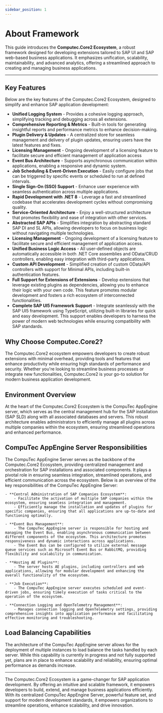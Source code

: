 ```yaml
---
sidebar_position: 1
---
```


# About Framework

This guide introduces the **Computec.Core2 Ecosystem**, a robust framework designed for developing extensions tailored to SAP UI and SAP web-based business applications. It emphasizes unification, scalability, maintainability, and advanced analytics, offering a streamlined approach to creating and managing business applications.

---

## Key Features

Below are the key features of the Computec.Core2 Ecosystem, designed to simplify and enhance SAP application development:

- **Unified Logging System** - Provides a cohesive logging approach, simplifying tracking and debugging across all extensions.
- **Comprehensive Reporting & Metrics** - Built-in tools for generating insightful reports and performance metrics to enhance decision-making.
- **Plugin Delivery & Updates** - A centralized store for seamless management and delivery of plugin updates, ensuring users have the latest features and fixes.
- **Licensing Management** - Ongoing development of a licensing feature to facilitate secure and efficient management of application access
- **Event Bus Architecture** - Supports asynchronous communication within applications, enabling a responsive and dynamic system.
- **Job Scheduling & Event-Driven Execution** - Easily configure jobs that can be triggered by specific events or scheduled to run at defined intervals.
- **Single Sign-On (SSO) Support** - Enhance user experience with seamless authentication across multiple applications.
- **Rapid Development with .NET 8** -  Leverage a fast and streamlined codebase that accelerates development cycles without compromising quality.
- **Service-Oriented Architecture** - Enjoy a well-structured architecture that promotes flexibility and ease of integration with other services.
- **Abstracted SAP APIs** - Simplifies integration by abstracting standard SAP DI and SL APIs, allowing developers to focus on business logic without navigating multiple technologies.
- **Licensing Management** - Ongoing development of a licensing feature to facilitate secure and efficient management of application access.
- **Unified Business Logic Access** - All user-defined objects are automatically accessible in both .NET Core assemblies and OData/CRUD controllers, enabling easy integration with third-party applications.
- **Custom API Development** - Simplified creation of custom OData/API controllers with support for Minimal APIs, including built-in authentication features.
- **Full Support for Extensions of Extensions** - Develop extensions that leverage existing plugins as dependencies, allowing you to enhance their logic with your own code. This feature promotes modular development and fosters a rich ecosystem of interconnected functionalities.
- **Complete SAP UI5 Framework Support** - Integrate seamlessly with the SAP UI5 framework using TypeScript, utilizing built-in libraries for quick and easy development. This support enables developers to harness the power of modern web technologies while ensuring compatibility with SAP standards.

## Why Choose Computec.Core2?

The Computec.Core2 ecosystem empowers developers to create robust extensions with minimal overhead, providing tools and features that enhance productivity while ensuring high standards of performance and security. Whether you're looking to streamline business processes or integrate new functionalities, Computec.Core2 is your go-to solution for modern business application development.

## Environment Overview

At the heart of the Computec.Core2 Ecosystem is the CompuTec AppEngine server, which serves as the central management hub for the SAP installation (SAP SLD) along with all associated databases and servers. This robust architecture enables administrators to efficiently manage all plugins across multiple companies within the ecosystem, ensuring streamlined operations and enhanced performance.

## CompuTec AppEngine Server Responsibilities

The CompuTec AppEngine Server serves as the backbone of the Computec.Core2 Ecosystem, providing centralized management and orchestration for SAP installations and associated components. It plays a pivotal role in ensuring seamless integration, streamlined operations, and efficient communication across the ecosystem. Below is an overview of the key responsibilities of the CompuTec AppEngine Server:

    - **Central Administration of SAP Companies Ecosystem**:
        - Facilitate the activation of multiple SAP companies within the ecosystem, ensuring seamless integration and management.
        - Efficiently manage the installation and updates of plugins for specific companies, ensuring that all applications are up-to-date and functioning optimally.

    - **Event Bus Management**: 
        - The CompuTec AppEngine server is responsible for hosting and managing the Event Bus, enabling asynchronous communication between different components of the ecosystem. This architecture promotes responsiveness and dynamic interactions across applications.
        - The Event Bus can be configured to utilize external message queue services such as Microsoft Event Bus or RabbitMQ, providing flexibility and scalability in communication.
    
    - **Hosting AE Plugins**:
        - The server hosts AE plugins, including controllers and web applications, allowing for modular development and enhancing the overall functionality of the ecosystem.
        
    - **Job Execution**: 
        - The CompuTec AppEngine server executes scheduled and event-driven jobs, ensuring timely execution of tasks critical to the operation of the ecosystem.
        
    - **Connection Logging and OpenTelemetry Management**: 
        - Manages connection logging and OpenTelemetry settings, providing comprehensive insights into application performance and facilitating effective monitoring and troubleshooting.

## Load Balancing Capabilities

The architecture of the CompuTec AppEngine server allows for the deployment of multiple instances to load balance the tasks handled by each server. While this capability is currently in progress and not fully supported yet, plans are in place to enhance scalability and reliability, ensuring optimal performance as demands increase.

---
The Computec.Core2 Ecosystem is a game-changer for SAP application development. By offering an intuitive and scalable framework, it empowers developers to build, extend, and manage business applications efficiently. With its centralized CompuTec AppEngine Server, powerful feature set, and support for modern development standards, it empowers organizations to streamline operations, enhance scalability, and drive innovation.
